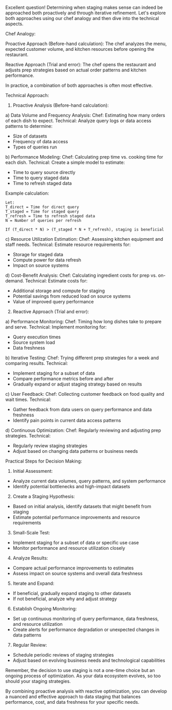Excellent question! Determining when staging makes sense can indeed be approached both proactively and through iterative refinement. Let's explore both approaches using our chef analogy and then dive into the technical aspects.

Chef Analogy:

Proactive Approach (Before-hand calculation):
The chef analyzes the menu, expected customer volume, and kitchen resources before opening the restaurant.

Reactive Approach (Trial and error):
The chef opens the restaurant and adjusts prep strategies based on actual order patterns and kitchen performance.

In practice, a combination of both approaches is often most effective.

Technical Approach:

1. Proactive Analysis (Before-hand calculation):

a) Data Volume and Frequency Analysis:
Chef: Estimating how many orders of each dish to expect.
Technical: Analyze query logs or data access patterns to determine:
- Size of datasets
- Frequency of data access
- Types of queries run

b) Performance Modeling:
Chef: Calculating prep time vs. cooking time for each dish.
Technical: Create a simple model to estimate:
- Time to query source directly
- Time to query staged data
- Time to refresh staged data

Example calculation:
```
Let:
T_direct = Time for direct query
T_staged = Time for staged query
T_refresh = Time to refresh staged data
N = Number of queries per refresh

If (T_direct * N) > (T_staged * N + T_refresh), staging is beneficial
```

c) Resource Utilization Estimation:
Chef: Assessing kitchen equipment and staff needs.
Technical: Estimate resource requirements for:
- Storage for staged data
- Compute power for data refresh
- Impact on source systems

d) Cost-Benefit Analysis:
Chef: Calculating ingredient costs for prep vs. on-demand.
Technical: Estimate costs for:
- Additional storage and compute for staging
- Potential savings from reduced load on source systems
- Value of improved query performance

2. Reactive Approach (Trial and error):

a) Performance Monitoring:
Chef: Timing how long dishes take to prepare and serve.
Technical: Implement monitoring for:
- Query execution times
- Source system load
- Data freshness

b) Iterative Testing:
Chef: Trying different prep strategies for a week and comparing results.
Technical: 
- Implement staging for a subset of data
- Compare performance metrics before and after
- Gradually expand or adjust staging strategy based on results

c) User Feedback:
Chef: Collecting customer feedback on food quality and wait times.
Technical: 
- Gather feedback from data users on query performance and data freshness
- Identify pain points in current data access patterns

d) Continuous Optimization:
Chef: Regularly reviewing and adjusting prep strategies.
Technical: 
- Regularly review staging strategies
- Adjust based on changing data patterns or business needs

Practical Steps for Decision Making:

1. Initial Assessment:
- Analyze current data volumes, query patterns, and system performance
- Identify potential bottlenecks and high-impact datasets

2. Create a Staging Hypothesis:
- Based on initial analysis, identify datasets that might benefit from staging
- Estimate potential performance improvements and resource requirements

3. Small-Scale Test:
- Implement staging for a subset of data or specific use case
- Monitor performance and resource utilization closely

4. Analyze Results:
- Compare actual performance improvements to estimates
- Assess impact on source systems and overall data freshness

5. Iterate and Expand:
- If beneficial, gradually expand staging to other datasets
- If not beneficial, analyze why and adjust strategy

6. Establish Ongoing Monitoring:
- Set up continuous monitoring of query performance, data freshness, and resource utilization
- Create alerts for performance degradation or unexpected changes in data patterns

7. Regular Review:
- Schedule periodic reviews of staging strategies
- Adjust based on evolving business needs and technological capabilities

Remember, the decision to use staging is not a one-time choice but an ongoing process of optimization. As your data ecosystem evolves, so too should your staging strategies.

By combining proactive analysis with reactive optimization, you can develop a nuanced and effective approach to data staging that balances performance, cost, and data freshness for your specific needs.